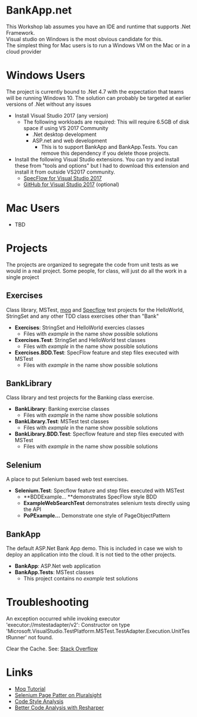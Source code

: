 # BankApp.net

This Workshop lab assumes you have an IDE and runtime that supports .Net Framework.  
Visual studio on Windows is the most obvious candidate for this.  
The simplest thing for Mac users is to run a Windows VM on the Mac or in a cloud provider

# Windows Users
The project is currently bound to .Net 4.7 with the expectation that teams will be running Windows 10.
The solution can probably be targeted at earlier versions of .Net without any issues

  * Install Visual Studio 2017 (any version)
    * The following workloads are required: This will require 6.5GB of disk space if using VS 2017 Community
      * .Net desktop development
      * ASP.net and web development
        * This is to support BankApp and BankApp.Tests. You can remove this dependency if you delete those projects.
  * Install the following Visual Studio extensions. You can try and install these from "tools and options" but I had to download this extension and install it from outside VS2017 community.  
    * [SpecFlow for Visual Studio 2017](https://marketplace.visualstudio.com/items?itemName=TechTalkSpecFlowTeam.SpecFlowforVisualStudio2017)
    * [GitHub for Visual Studio 2017](https://marketplace.visualstudio.com/items?itemName=GitHub.GitHubExtensionforVisualStudio) (optional)
    
# Mac Users
  * TBD

# Projects

The projects are organized to segregate the code from unit tests as we would in a real project.
Some people, for class, will just do all the work in a single project

## Exercises ##
 Class library, MSTest, [moq](https://github.com/moq) and [Specflow](http://specflow.org/) test projects for the HelloWorld, StringSet and any other TDD class exercises other than "Bank"
  * **Exercises**: StringSet and HelloWorld exercies classes
    * Files with _example_ in the name show possible solutions
  * **Exercises.Test**: StringSet and HelloWorld test classes
    * Files with _example_ in the name show possible solutions
  * **Exercises.BDD.Test**: SpecFlow feature and step files executed with MSTest
    * Files with _example_ in the name show possible solutions

## BankLibrary ##
Class library and test projects for the Banking class exercise.  
  * **BankLibrary**: Banking exercise classes
      * Files with _example_ in the name show possible solutions
  * **BankLibrary.Test**: MSTest test classes
    * Files with _example_ in the name show possible solutions
  * **BankLibrary.BDD.Test**: Specflow feature and step files executed with MSTest
    * Files with _example_ in the name show possible solutions

## Selenium ##
A place to put Selenium based web test exercises.
  * **Selenium.Test**: Specflow feature and step files executed with MSTest
    * **BDDExample... **demonstrates SpecFlow style BDD
    * **ExampleWebSearchTest** demonstrates selenium tests directly using the API
    * **PoPExample...** Demonstrate one style of PageObjectPattern

## BankApp ##
The default ASP.Net Bank App demo. This is included in case we wish to deploy an application into the cloud.  It is not tied to the other projects.
  * **BankApp**: ASP.Net web application
  * **BankApp.Tests**: MSTest classes
    * This project contains no _example_ test solutions


# Troubleshooting
An exception occurred while invoking executor 'executor://mstestadapter/v2': Constructor on type 'Microsoft.VisualStudio.TestPlatform.MSTest.TestAdapter.Execution.UnitTestRunner' not found.

Clear the Cache. See: [Stack Overflow](https://stackoverflow.com/questions/45444266/couldnt-run-tests-after-updating-testframework-in-nuget)


# Links
  * [Moq Tutorial](https://github.com/Moq/moq4/wiki/Quickstart)
  * [Selenium Page Patter on Pluralsight](https://www.pluralsight.com/guides/software-engineering-best-practices/getting-started-with-page-object-pattern-for-your-selenium-tests)
  * [Code Style Analysis](https://blogs.msdn.microsoft.com/dotnet/2016/12/15/code-style-configuration-in-the-vs2017-rc-update/)
  * [Better Code Analysis with Resharper](https://www.jetbrains.com/resharper/features/code_analysis.html)
  



